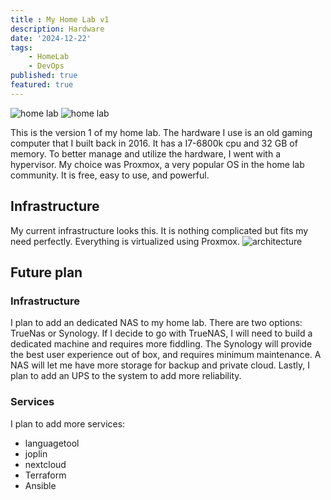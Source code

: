 ```yaml
---
title : My Home Lab v1
description: Hardware
date: '2024-12-22'
tags: 
    - HomeLab
    - DevOps
published: true
featured: true
---
```


![home lab](/images/post_images/my-home-lab2.jpg)
![home lab](/images/post_images/my-home-lab.jpg "Example")

This is the version 1 of my home lab. The hardware I use is an old gaming computer that I built back in 2016. It has a I7-6800k cpu and 32 GB of memory. To better manage and utilize the hardware, I went with a hypervisor. My choice was Proxmox, a very popular OS in the home lab community. It is free, easy to use, and powerful. 

## Infrastructure

My current infrastructure looks this. It is nothing complicated but fits my need perfectly. Everything is virtualized using Proxmox.
![architecture](/images/post_images/architecture.svg "Architecture")

## Future plan

### Infrastructure

I plan to add an dedicated NAS to my home lab. There are two options: TrueNas or Synology. If I decide to go with TrueNAS, I will need to build a dedicated machine and requires more fiddling. The Synology will provide the best user experience out of box, and requires minimum maintenance. 
A NAS will let me have more storage for backup and private cloud. Lastly, I plan to add an UPS to the system to add more reliability. 

### Services

I plan to add more services:
- languagetool
- joplin
- nextcloud
- Terraform
- Ansible